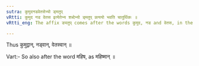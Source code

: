 ```yaml
---
sutra: कुमुदनडवेतसेभ्यो ड्मतुप्
vRtti: कुमुद नड वेतस इत्येतेभ्य शब्देभ्यो ड्मतुप् प्रत्ययो भवति चातुर्थिकः ॥
vRtti_eng: The affix ड्यतुप् comes after the words कुमुद, नड and वेतस, in the above four senses, and the final of these words is elided before this affix.

---
```

Thus कुमुद्वान्, नड्वान्, वेतस्वान् ॥

Vart:- So also after the word महिष, as महिष्मान् ॥